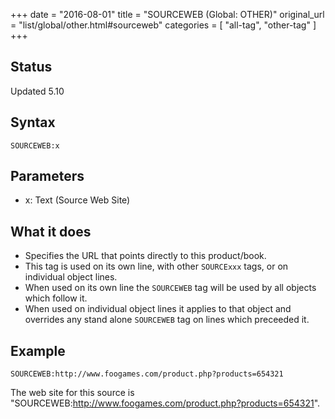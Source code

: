 +++
date = "2016-08-01"
title = "SOURCEWEB (Global: OTHER)"
original_url = "list/global/other.html#sourceweb"
categories = [ "all-tag", "other-tag" ]
+++

## Status

Updated 5.10

## Syntax

`SOURCEWEB:x`

## Parameters

-   x: Text (Source Web Site)



What it does
------------

-   Specifies the URL that points directly to this product/book.
-   This tag is used on its own line, with other `SOURCExxx` tags, or on
    individual object lines.
-   When used on its own line the `SOURCEWEB` tag will be used by all
    objects which follow it.
-   When used on individual object lines it applies to that object and
    overrides any stand alone `SOURCEWEB` tag on lines which
    preceeded it.

Example
-------

`SOURCEWEB:http://www.foogames.com/product.php?products=654321`

The web site for this source is
"SOURCEWEB:http://www.foogames.com/product.php?products=654321".

